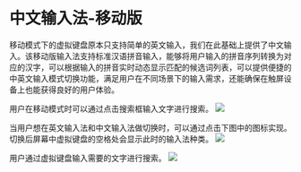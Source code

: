 #  中文输入法-移动版

移动模式下的虚拟键盘原本只支持简单的英文输入，我们在此基础上提供了中文输入。该移动版输入法支持标准汉语拼音输入，能够将用户输入的拼音序列转换为对应的汉字，可以根据输入的拼音实时动态显示匹配的候选词列表，可以提供便捷的中英文输入模式切换功能，满足用户在不同场景下的输入需求，还能确保在触屏设备上也能获得良好的用户体验。

用户在移动模式时可以通过点击搜索框输入文字进行搜索。
![](resources/用户手册/assets/中文输入法移动/1.jpg)

当用户想在英文输入法和中文输入法做切换时，可以通过点击下图中的图标实现。切换后屏幕中虚拟键盘的空格处会显示此时的输入法种类。
![](resources/用户手册/assets/中文输入法移动/2.jpg)

用户通过虚拟键盘输入需要的文字进行搜索。
![](resources/用户手册/assets/中文输入法移动/3.png)